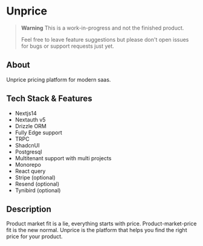 # Unprice

> **Warning**
> This is a work-in-progress and not the finished product.
>
> Feel free to leave feature suggestions but please don't open issues for bugs or support requests just yet.

## About

Unprice pricing platform for modern saas.

## Tech Stack & Features

- Nextjs14
- Nextauth v5
- Drizzle ORM
- Fully Edge support
- TRPC
- ShadcnUI
- Postgresql
- Multitenant support with multi projects
- Monorepo
- React query
- Stripe (optional)
- Resend (optional)
- Tynibird (optional)

## Description

Product market fit is a lie, everything starts with price. Product-market-price fit is the new normal. Unprice is the platform that helps you find the right price for your product.

